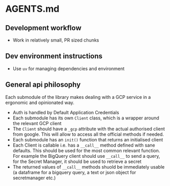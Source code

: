 # AGENTS.md

## Development workflow
- Work in relatively small, PR sized chunks

## Dev environment instructions
- Use `uv` for managing dependencies and environment

## General api philosophy
Each submodule of the library makes dealing with a GCP service in a ergonomic and opinionated way. 

- Auth is handled by Default Application Credentials
- Each submodule has its own `Client` class, which is a wrapper around the relevant GCP client
- The `Client` should have a `_gcp` attribute with the actual authorised client from google. This will allow to access all the official methods if needed.
- Each submodule has an `init()` function that returns an initialised client
- Each Client is callable i.e. has a `__call__` method defined with sane defaults. This should be used for the most common relevant function. For example the BigQuery client should use `__call__` to send a query, for the Secret Manager, it should be used to retrieve a secret
- The returned values of `__call__` methods shuold be immediately usable (a dataframe for a bigquery query, a text or json object for secretmanager etc.)
